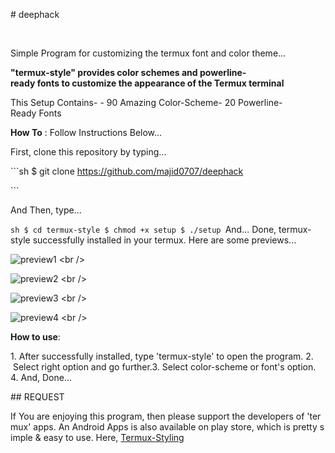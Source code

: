 ​#​ deephack
<p>
  <img src="https://img.shields.io/github/stars/adi1090x/termux-style?color=red&style=flat-square">
  <img src="https://img.shields.io/github/forks/adi1090x/termux-style?style=flat-square">
  <img src="https://img.shields.io/github/issues/adi1090x/termux-style?style=flat-square">
</p>

Simple Program for customizing the termux font and color theme...

​**"termux-style" provides color schemes and powerline-ready fonts to customize the appearance of the Termux terminal**​

This Setup Contains-
​-​ 90 Amazing Color-Scheme
​-​ 20 Powerline-Ready Fonts

​**How To**​ : Follow Instructions Below...

First, clone this repository by typing...

​```sh​
​$ git clone https://github.com/majid0707/deephack

​```​

And Then, type...

​```sh​
​$ ​cd​ termux-style​
​$ chmod +x setup​
​$ ./setup​
​```​
And... Done, termux-style successfully installed in your termux.
Here are some previews...

![​preview1​](https://github.com/adi1090x/Just_Files/blob/master/preview_ts_1.png) <br />

![​preview2​](https://github.com/adi1090x/Just_Files/blob/master/preview_ts_2.png) <br />

![​preview3​](https://github.com/adi1090x/Just_Files/blob/master/preview_ts_3.png) <br />

![​preview4​](https://github.com/adi1090x/Just_Files/blob/master/preview_ts_4.png) <br />

​**How to use**​:

​1.​ After successfully installed, type 'termux-style' to open the program. 
​2.​ Select right option and go further.
​3.​ Select color-scheme or font's option.
​4.​ And, Done...

​##​ ​REQUEST​

If You are enjoying this program, then please support the developers of 'termux' apps. An Android Apps is also available on play store, which is pretty simple & easy to use. Here, [​Termux-Styling​](https://play.google.com/store/apps/details?id=com.termux.styling&hl=en)
